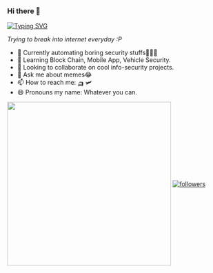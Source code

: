 ### Hi there 👋

[![Typing SVG](https://readme-typing-svg.herokuapp.com?color=000000&lines=This+is+Satyendra;An+AppSec+Ninja+🥷)](https://git.io/typing-svg)

_Trying to break into internet everyday :P_

- 🔭 Currently automating boring security stuffs👨‍💻😉
- 🌱 Learning Block Chain, Mobile App, Vehicle Security.
- 👯 Looking to collaborate on cool info-security projects.
- 💬 Ask me about memes😂
- 📫 How to reach me: 🛺 🛩
- 😄 Pronouns my name: Whatever you can.

<img align='center' src="https://github-readme-stats.vercel.app/api?username=bugdisclose&show_icons=true&theme=gotham" width="380">

<a href="https://twitter.com/itsgeekymonk">
    <img align='center' alt="followers" title="Follow me on Twitter" src="https://img.shields.io/twitter/follow/itsgeekymonk?color=1d9ff7&labelColor=1d9ff7&label=Follow&logo=twitter&logoColor=white&style=for-the-badge"/></a>
